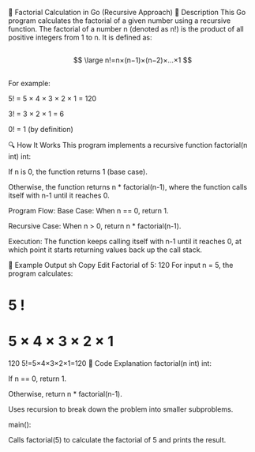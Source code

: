 📌 Factorial Calculation in Go (Recursive Approach)
🚀 Description
This Go program calculates the factorial of a given number using a recursive function. The factorial of a number n (denoted as n!) is the product of all positive integers from 1 to n. It is defined as:
##
$$
\large n!=n×(n−1)×(n−2)×...×1
$$
##
For example:

5! = 5 × 4 × 3 × 2 × 1 = 120

3! = 3 × 2 × 1 = 6

0! = 1 (by definition)

🔍 How It Works
This program implements a recursive function factorial(n int) int:

If n is 0, the function returns 1 (base case).

Otherwise, the function returns n * factorial(n-1), where the function calls itself with n-1 until it reaches 0.

Program Flow:
Base Case: When n == 0, return 1.

Recursive Case: When n > 0, return n * factorial(n-1).

Execution: The function keeps calling itself with n-1 until it reaches 0, at which point it starts returning values back up the call stack.

🎯 Example Output
sh
Copy
Edit
Factorial of 5: 120
For input n = 5, the program calculates:

5
!
=
5
×
4
×
3
×
2
×
1
=
120
5!=5×4×3×2×1=120
📝 Code Explanation
factorial(n int) int:

If n == 0, return 1.

Otherwise, return n * factorial(n-1).

Uses recursion to break down the problem into smaller subproblems.

main():

Calls factorial(5) to calculate the factorial of 5 and prints the result.
